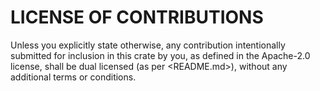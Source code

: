 
# LICENSE OF CONTRIBUTIONS

Unless you explicitly state otherwise, any contribution intentionally submitted for inclusion in
this crate by you, as defined in the Apache-2.0 license, shall be dual licensed (as per
<README.md>), without any additional terms or conditions.
